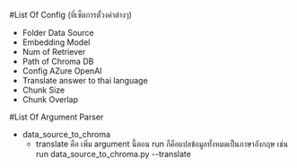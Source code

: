 
#List Of Config (ที่เซ็ตการตั้วงค่าต่างๆ)
- Folder Data Source
- Embedding Model
- Num of Retriever
- Path of Chroma DB
- Config AZure OpenAI
- Translate answer to thai language
- Chunk Size
- Chunk Overlap

#List Of Argument Parser
- data_source_to_chroma
    - translate คือ เพิ่ม argument นี้ตอน run ก็คือแปลข้อมูลทั้งหมดเป็นภาษาอังกฤษ เช่น  
        run data_source_to_chroma.py --translate

